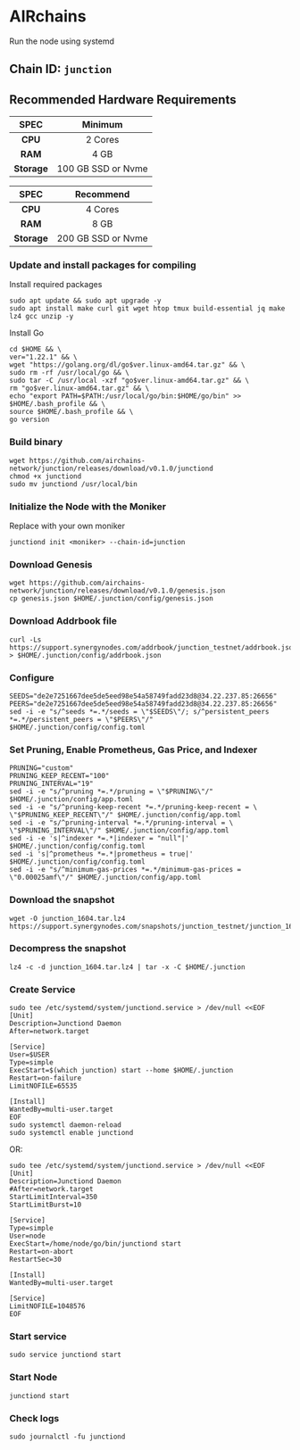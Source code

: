 
# AIRchains

Run the node using systemd

## Chain ID: `junction`

## Recommended Hardware Requirements

|   SPEC      |       Minimum          |
| :---------: | :-----------------------:|
|   **CPU**   |        2 Cores           |
|   **RAM**   |        4 GB              |
| **Storage** |    100 GB SSD or Nvme    |

|   SPEC      |       Recommend          |
| :---------: | :-----------------------:|
|   **CPU**   |        4 Cores           |
|   **RAM**   |        8 GB              |
| **Storage** |    200 GB SSD or Nvme    |


### Update and install packages for compiling
Install required packages
```
sudo apt update && sudo apt upgrade -y
sudo apt install make curl git wget htop tmux build-essential jq make lz4 gcc unzip -y
```
Install Go
```
cd $HOME && \
ver="1.22.1" && \
wget "https://golang.org/dl/go$ver.linux-amd64.tar.gz" && \
sudo rm -rf /usr/local/go && \
sudo tar -C /usr/local -xzf "go$ver.linux-amd64.tar.gz" && \
rm "go$ver.linux-amd64.tar.gz" && \
echo "export PATH=$PATH:/usr/local/go/bin:$HOME/go/bin" >> $HOME/.bash_profile && \
source $HOME/.bash_profile && \
go version
```
### Build binary
```
wget https://github.com/airchains-network/junction/releases/download/v0.1.0/junctiond
chmod +x junctiond
sudo mv junctiond /usr/local/bin
```

### Initialize the Node with the Moniker
Replace <moniker> with your own moniker
```
junctiond init <moniker> --chain-id=junction
```

### Download Genesis
```
wget https://github.com/airchains-network/junction/releases/download/v0.1.0/genesis.json
cp genesis.json $HOME/.junction/config/genesis.json
```
### Download Addrbook file
```
curl -Ls https://support.synergynodes.com/addrbook/junction_testnet/addrbook.json > $HOME/.junction/config/addrbook.json
```

### Configure
```
SEEDS="de2e7251667dee5de5eed98e54a58749fadd23d8@34.22.237.85:26656"
PEERS="de2e7251667dee5de5eed98e54a58749fadd23d8@34.22.237.85:26656"
sed -i -e "s/^seeds *=.*/seeds = \"$SEEDS\"/; s/^persistent_peers *=.*/persistent_peers = \"$PEERS\"/" $HOME/.junction/config/config.toml
```
### Set Pruning, Enable Prometheus, Gas Price, and Indexer
```
PRUNING="custom"
PRUNING_KEEP_RECENT="100"
PRUNING_INTERVAL="19"
sed -i -e "s/^pruning *=.*/pruning = \"$PRUNING\"/" $HOME/.junction/config/app.toml
sed -i -e "s/^pruning-keep-recent *=.*/pruning-keep-recent = \
\"$PRUNING_KEEP_RECENT\"/" $HOME/.junction/config/app.toml
sed -i -e "s/^pruning-interval *=.*/pruning-interval = \
\"$PRUNING_INTERVAL\"/" $HOME/.junction/config/app.toml
sed -i -e 's|^indexer *=.*|indexer = "null"|' $HOME/.junction/config/config.toml
sed -i 's|^prometheus *=.*|prometheus = true|' $HOME/.junction/config/config.toml
sed -i -e "s/^minimum-gas-prices *=.*/minimum-gas-prices = \"0.00025amf\"/" $HOME/.junction/config/app.toml
```
### Download the snapshot
```
wget -O junction_1604.tar.lz4 https://support.synergynodes.com/snapshots/junction_testnet/junction_1604.tar.lz4
```
### Decompress the snapshot
```
lz4 -c -d junction_1604.tar.lz4 | tar -x -C $HOME/.junction
```
### Create Service
```
sudo tee /etc/systemd/system/junctiond.service > /dev/null <<EOF
[Unit]
Description=Junctiond Daemon
After=network.target

[Service]
User=$USER
Type=simple
ExecStart=$(which junction) start --home $HOME/.junction
Restart=on-failure
LimitNOFILE=65535

[Install]
WantedBy=multi-user.target
EOF
sudo systemctl daemon-reload
sudo systemctl enable junctiond
```
OR:
```
sudo tee /etc/systemd/system/junctiond.service > /dev/null <<EOF
[Unit]
Description=Junctiond Daemon
#After=network.target
StartLimitInterval=350
StartLimitBurst=10

[Service]
Type=simple
User=node
ExecStart=/home/node/go/bin/junctiond start
Restart=on-abort
RestartSec=30

[Install]
WantedBy=multi-user.target

[Service]
LimitNOFILE=1048576
EOF
```

### Start service
```
sudo service junctiond start
```
### Start Node
```
junctiond start
```
### Check logs
```
sudo journalctl -fu junctiond
```
